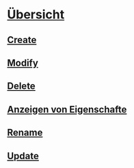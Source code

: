 # [Übersicht](statistics.md)  
## [Create](create-statistics.md)  
## [Modify](modify-statistics.md)  
## [Delete](delete-statistics.md)  
## [Anzeigen von Eigenschafte](view-statistics-properties.md)  
## [Rename](rename-statistics.md)  
## [Update](update-statistics.md)  
